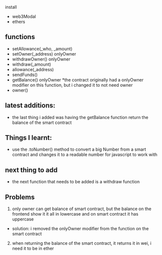 install 
- web3Modal
- ethers

## functions
- setAllowance(_who, _amount)
- setOwner(_address) onlyOwner
- withdrawOwner() onlyOwner
- withdraw(_amount)
- allowance(_address)
- sendFunds() <done>
- getBalance() onlyOwner
    *the contract originally had a onlyOwner modifier on this function, but i changed it to not need owner
- owner() <done>

## latest additions:
- the last thing i added was having the getBalance function return the balance of the smart contract

## Things I learnt:
- use the .toNumber() method to convert a big Number from a smart contract and changes it to a readable number for javascript to work with

## next thing to add
- the next function that needs to be added is a withdraw function

## Problems
1. only owner can get balance of smart contract, but the balance on the frontend show it it all in lowercase and on smart contract it has uppercase
- solution: i removed the onlyOwner modifier from the function on the smart contract

2. when returning the balance of the smart contract, it returns it in wei, i need it to be in ether